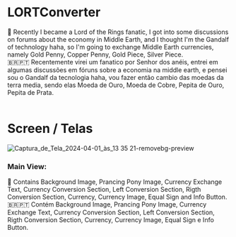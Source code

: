 # LORTConverter
🌱 Recently I became a Lord of the Rings fanatic, I got into some discussions on forums about the economy in Middle Earth, and I thought I'm the Gandalf of technology haha, so I'm going to exchange Middle Earth currencies, namely Gold Penny, Copper Penny, Gold Piece, Silver Piece.
<br>
🇧🇷🇵🇹 Recentemente virei um fanatico por Senhor dos anéis, entrei em algumas discussões em fóruns sobre a economia na middle earth, e pensei sou o Gandalf da tecnologia haha, vou fazer então cambio das moedas da terra media, sendo elas Moeda de Ouro, Moeda de Cobre, Pepita de Ouro, Pepita de Prata.
<br>
<br>
# Screen / Telas

![Captura_de_Tela_2024-04-01_às_13 35 21-removebg-preview](https://github.com/GlhrmSilveira/LORTConverter/assets/142754358/5cf47d76-fad2-4ef6-801e-287186412f19)
<br>
<h3>Main View:</h3>
🌱 Contains Background Image, Prancing Pony Image, Currency Exchange Text, Currency Conversion Section, Left Conversion Section, Rigth Conversion Section, Currency, Currency Image, Equal Sign and Info Button.
<br>
🇧🇷🇵🇹 Contém Background Image, Prancing Pony Image, Currency Exchange Text, Currency Conversion Section, Left Conversion Section, Rigth Conversion Section, Currency, Currency Image, Equal Sign e Info Button.




